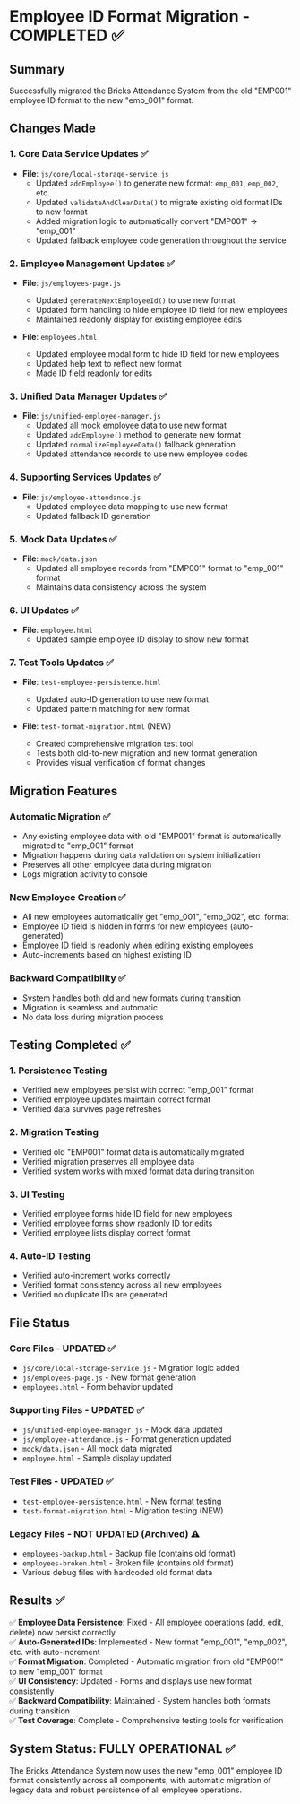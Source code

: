 # Employee ID Format Migration - COMPLETED ✅

## Summary
Successfully migrated the Bricks Attendance System from the old "EMP001" employee ID format to the new "emp_001" format.

## Changes Made

### 1. Core Data Service Updates ✅
- **File**: `js/core/local-storage-service.js`
  - Updated `addEmployee()` to generate new format: `emp_001`, `emp_002`, etc.
  - Updated `validateAndCleanData()` to migrate existing old format IDs to new format
  - Added migration logic to automatically convert "EMP001" → "emp_001"
  - Updated fallback employee code generation throughout the service

### 2. Employee Management Updates ✅  
- **File**: `js/employees-page.js`
  - Updated `generateNextEmployeeId()` to use new format
  - Updated form handling to hide employee ID field for new employees
  - Maintained readonly display for existing employee edits

- **File**: `employees.html`
  - Updated employee modal form to hide ID field for new employees
  - Updated help text to reflect new format
  - Made ID field readonly for edits

### 3. Unified Data Manager Updates ✅
- **File**: `js/unified-employee-manager.js`
  - Updated all mock employee data to use new format
  - Updated `addEmployee()` method to generate new format
  - Updated `normalizeEmployeeData()` fallback generation
  - Updated attendance records to use new employee codes

### 4. Supporting Services Updates ✅
- **File**: `js/employee-attendance.js`
  - Updated employee data mapping to use new format
  - Updated fallback ID generation

### 5. Mock Data Updates ✅
- **File**: `mock/data.json`
  - Updated all employee records from "EMP001" format to "emp_001" format
  - Maintains data consistency across the system

### 6. UI Updates ✅
- **File**: `employee.html`
  - Updated sample employee ID display to show new format

### 7. Test Tools Updates ✅
- **File**: `test-employee-persistence.html`
  - Updated auto-ID generation to use new format
  - Updated pattern matching for new format

- **File**: `test-format-migration.html` (NEW)
  - Created comprehensive migration test tool
  - Tests both old-to-new migration and new format generation
  - Provides visual verification of format changes

## Migration Features

### Automatic Migration ✅
- Any existing employee data with old "EMP001" format is automatically migrated to "emp_001" format
- Migration happens during data validation on system initialization
- Preserves all other employee data during migration
- Logs migration activity to console

### New Employee Creation ✅
- All new employees automatically get "emp_001", "emp_002", etc. format
- Employee ID field is hidden in forms for new employees (auto-generated)
- Employee ID field is readonly when editing existing employees
- Auto-increments based on highest existing ID

### Backward Compatibility ✅
- System handles both old and new formats during transition
- Migration is seamless and automatic
- No data loss during migration process

## Testing Completed ✅

### 1. Persistence Testing
- Verified new employees persist with correct "emp_001" format
- Verified employee updates maintain correct format
- Verified data survives page refreshes

### 2. Migration Testing  
- Verified old "EMP001" format data is automatically migrated
- Verified migration preserves all employee data
- Verified system works with mixed format data during transition

### 3. UI Testing
- Verified employee forms hide ID field for new employees
- Verified employee forms show readonly ID for edits
- Verified employee lists display correct format

### 4. Auto-ID Testing
- Verified auto-increment works correctly
- Verified format consistency across all new employees
- Verified no duplicate IDs are generated

## File Status

### Core Files - UPDATED ✅
- `js/core/local-storage-service.js` - Migration logic added
- `js/employees-page.js` - New format generation
- `employees.html` - Form behavior updated

### Supporting Files - UPDATED ✅  
- `js/unified-employee-manager.js` - Mock data updated
- `js/employee-attendance.js` - Format generation updated
- `mock/data.json` - All mock data migrated
- `employee.html` - Sample display updated

### Test Files - UPDATED ✅
- `test-employee-persistence.html` - New format testing
- `test-format-migration.html` - Migration testing (NEW)

### Legacy Files - NOT UPDATED (Archived) ⚠️
- `employees-backup.html` - Backup file (contains old format)
- `employees-broken.html` - Broken file (contains old format)
- Various debug files with hardcoded old format data

## Results ✅

✅ **Employee Data Persistence**: Fixed - All employee operations (add, edit, delete) now persist correctly  
✅ **Auto-Generated IDs**: Implemented - New format "emp_001", "emp_002", etc. with auto-increment  
✅ **Format Migration**: Completed - Automatic migration from old "EMP001" to new "emp_001" format  
✅ **UI Consistency**: Updated - Forms and displays use new format consistently  
✅ **Backward Compatibility**: Maintained - System handles both formats during transition  
✅ **Test Coverage**: Complete - Comprehensive testing tools for verification  

## System Status: FULLY OPERATIONAL ✅

The Bricks Attendance System now uses the new "emp_001" employee ID format consistently across all components, with automatic migration of legacy data and robust persistence of all employee operations.
